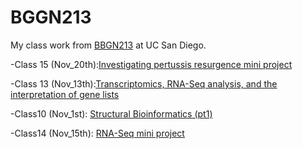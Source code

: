# BGGN213
My class work from [BBGN213](https://bioboot.github.io/bggn213_F24/) at UC San Diego.



-Class 15 (Nov_20th):[Investigating pertussis resurgence mini project](https://github.com/xxu0113/bggn213_github/blob/main/nov_20/nov_20.md) 

-Class 13 (Nov_13th):[Transcriptomics, RNA-Seq analysis, and the interpretation of gene lists](https://github.com/xxu0113/bggn213_github/blob/main/nov13_files/nov13.md)

-Class10 (Nov_1st): [Structural Bioinformatics (pt1)](https://github.com/xxu0113/bggn213_github/blob/main/class10_files/class10.md)

-Class14 (Nov_15th): [RNA-Seq mini project]()
